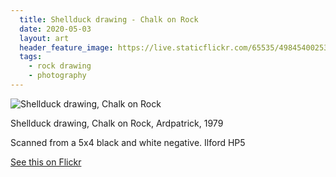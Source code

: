 ```yaml
---
  title: Shellduck drawing - Chalk on Rock
  date: 2020-05-03
  layout: art
  header_feature_image: https://live.staticflickr.com/65535/49845400253_640d1da3e1_b.jpg
  tags:
    - rock drawing
    - photography
---
```


![Shellduck drawing, Chalk on Rock](https://live.staticflickr.com/65535/49845400253_6e6aaf2791_3k.jpg)

Shellduck drawing, Chalk on Rock, Ardpatrick, 1979

Scanned from a 5x4 black and white negative. Ilford HP5


[See this on Flickr](https://flic.kr/p/2iWEGUD)
